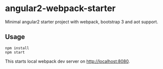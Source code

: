 # angular2-webpack-starter

Minimal angular2 starter project with webpack, bootstrap 3 and aot support.

## Usage

```
npm install
npm start
```

This starts local webpack dev server on [http://localhost:8080](http://localhost:8080).

